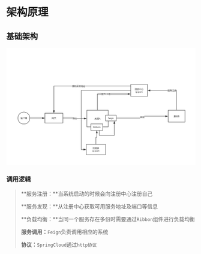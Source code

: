 # 架构原理

## 基础架构

![img](SpringCloud架构原理.png)

### 调用逻辑

> **服务注册：**当系统启动的时候会向注册中心注册自己
>
> **服务发现：**从注册中心获取可用服务地址及端口等信息
>
> **负载均衡：**当同一个服务存在多份时需要通过`Ribbon`组件进行负载均衡
>
> **服务调用：**`Feign`负责调用相应的系统
>
> **协议：**`SpringCloud`通过`http协议`